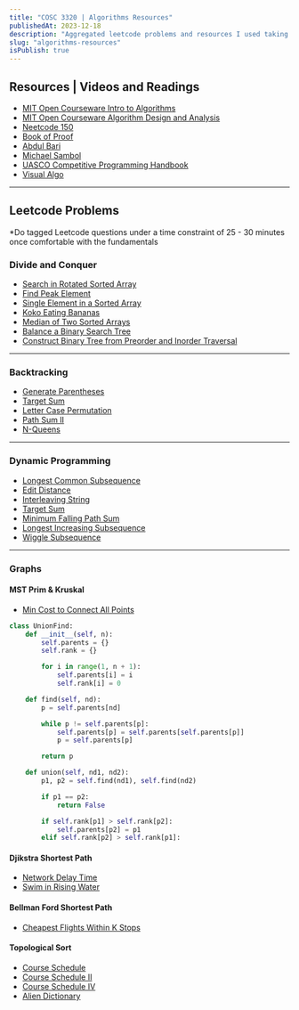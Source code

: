 ```yaml
---
title: "COSC 3320 | Algorithms Resources"
publishedAt: 2023-12-18
description: "Aggregated leetcode problems and resources I used taking this course."
slug: "algorithms-resources"
isPublish: true
---
```


## Resources | Videos and Readings

- <a href="https://www.youtube.com/playlist?list=PLUl4u3cNGP63EdVPNLG3ToM6LaEUuStEY" target="_blank">MIT Open Courseware Intro to Algorithms</a>
- <a href="https://www.youtube.com/playlist?list=PLUl4u3cNGP6317WaSNfmCvGym2ucw3oGp" target="_blank">MIT Open Courseware Algorithm Design and Analysis</a>
- <a href="https://neetcode.io/practice" target="_blank">Neetcode 150</a>
- <a href="https://www.people.vcu.edu/~rhammack/BookOfProof/Main.pdf" target="_blank">Book of Proof</a>
- <a href="https://www.youtube.com/playlist?list=PLDN4rrl48XKpZkf03iYFl-O29szjTrs_O" target="_blank">Abdul Bari</a>
- <a href="https://www.youtube.com/@MichaelSambol/playlists" target="_blank">Michael Sambol</a>
- <a href="https://usaco.guide/CPH.pdf" target="_blank">UASCO Competitive Programming Handbook</a>
- <a href="https://visualgo.net/en/dfsbfs?slide=1" target="_blank">Visual Algo</a>

---

<div class="mb-2"></div>

## Leetcode Problems

<p class="text-sm text-yellow-500">*Do tagged Leetcode questions under a time constraint of 25 - 30 minutes once comfortable with the fundamentals</p>

### Divide and Conquer

- <a href="https://leetcode.com/problems/search-in-rotated-sorted-array/description/" target="_blank">Search in Rotated Sorted Array</a>
- <a href="https://leetcode.com/problems/find-peak-element/description/?envType=list&envId=rszk0yyg" target="_blank">Find Peak Element</a>
- <a href="https://leetcode.com/problems/single-element-in-a-sorted-array/description/" target="_blank">Single Element in a Sorted Array</a>
- <a href="https://leetcode.com/problems/koko-eating-bananas/description/?envType=list&envId=rszk0yyg" target="_blank">Koko Eating Bananas</a>
- <a href="https://leetcode.com/problems/median-of-two-sorted-arrays/description/" target="_blank">Median of Two Sorted Arrays</a>
- <a href="https://leetcode.com/problems/balance-a-binary-search-tree/?envType=list&envId=rszk0yyg" target="_blank">Balance a Binary Search Tree</a>
- <a href="https://leetcode.com/problems/construct-binary-tree-from-preorder-and-inorder-traversal/description/" target="_blank">Construct Binary Tree from Preorder and Inorder Traversal</a>

---

### Backtracking

- <a href="https://leetcode.com/problems/generate-parentheses/description/" target="_blank">Generate Parentheses</a>
- <a href="https://leetcode.com/problems/target-sum/description/" target="_blank">Target Sum</a>
- <a href="https://leetcode.com/problems/letter-case-permutation/description/" target="_blank">Letter Case Permutation</a>
- <a href="https://leetcode.com/problems/path-sum-ii/description/" target="_blank">Path Sum II</a>
- <a href="https://leetcode.com/problems/n-queens/description/" target="_blank">N-Queens</a>

---

### Dynamic Programming

- <a href="https://leetcode.com/problems/longest-common-subsequence/description/" target="_blank">Longest Common Subsequence</a>
- <a href="https://leetcode.com/problems/edit-distance/description/" target="_blank">Edit Distance</a>
- <a href="https://leetcode.com/problems/interleaving-string/description/" target="_blank">Interleaving String</a>
- <a href="https://leetcode.com/problems/target-sum/description/" target="_blank">Target Sum</a>
- <a href="https://leetcode.com/problems/minimum-falling-path-sum/description/" target="_blank">Minimum Falling Path Sum</a>
- <a href="https://leetcode.com/problems/longest-increasing-subsequence/description/" target="_blank">Longest Increasing Subsequence</a>
- <a href="https://leetcode.com/problems/wiggle-subsequence/description/" target="_blank">Wiggle Subsequence</a>

---

### Graphs

#### MST Prim & Kruskal

- <a href="https://leetcode.com/problems/min-cost-to-connect-all-points/description/" target="_blank">Min Cost to Connect All Points</a>

```python
class UnionFind:
    def __init__(self, n):
        self.parents = {}
        self.rank = {}

        for i in range(1, n + 1):
            self.parents[i] = i
            self.rank[i] = 0

    def find(self, nd):
        p = self.parents[nd]

        while p != self.parents[p]:
            self.parents[p] = self.parents[self.parents[p]]
            p = self.parents[p]

        return p

    def union(self, nd1, nd2):
        p1, p2 = self.find(nd1), self.find(nd2)

        if p1 == p2:
            return False

        if self.rank[p1] > self.rank[p2]:
            self.parents[p2] = p1
        elif self.rank[p2] > self.rank[p1]:
```

<div class="mb-2"></div>

#### Djikstra Shortest Path

- <a href="https://leetcode.com/problems/network-delay-time/description/" target="_blank">Network Delay Time</a>
- <a href="https://leetcode.com/problems/swim-in-rising-water/description/" target="_blank">Swim in Rising Water</a>

#### Bellman Ford Shortest Path

- <a href="https://leetcode.com/problems/cheapest-flights-within-k-stops/description/" target="_blank">Cheapest Flights Within K Stops</a>

#### Topological Sort

- <a href="https://leetcode.com/problems/course-schedule/description/" target="_blank">Course Schedule</a>
- <a href="https://leetcode.com/problems/course-schedule-ii/description/" target="_blank">Course Schedule II
  </a>
- <a href="https://leetcode.com/problems/course-schedule-iv/description/" target="_blank">Course Schedule IV</a>
- <a href="https://www.codingninjas.com/studio/problems/alien-dictionary_630423" target="_blank">Alien Dictionary</a>
